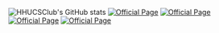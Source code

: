 ![HHUCSClub's GitHub stats](https://github-readme-stats.vercel.app/api?username=HHUCSClub&show_icons=true&theme=transparent)
[![Official Page](https://github-readme-stats.vercel.app/api/pin/?username=HHUCSClub&repo=OfficialPage)](https://github.com/anuraghazra/github-readme-stats)
[![Official Page](https://github-readme-stats.vercel.app/api/pin/?username=HHUCSClub&repo=OfficialPage)](https://github.com/anuraghazra/github-readme-stats)
[![Official Page](https://github-readme-stats.vercel.app/api/pin/?username=HHUCSClub&repo=OfficialPage)](https://github.com/anuraghazra/github-readme-stats)
[![Official Page](https://github-readme-stats.vercel.app/api/pin/?username=HHUCSClub&repo=OfficialPage)](https://github.com/anuraghazra/github-readme-stats)
